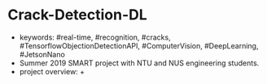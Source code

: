 # Crack-Detection-DL
- keywords: #real-time, #recognition, #cracks, #TensorflowObjectionDetectionAPI, #ComputerVision, #DeepLearning, #JetsonNano
- Summer 2019 SMART project with NTU and NUS engineering students.
- project overview: 
    + 
